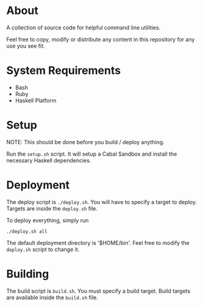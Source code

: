 # About

A collection of source code for helpful command line utilities.

Feel free to copy, modify or distribute any content in this repository
for any use you see fit.

# System Requirements

* Bash
* Ruby
* Haskell Platform

# Setup

NOTE: This should be done before you build / deploy anything.

Run the `setup.sh` script. It will setup a Cabal Sandbox and install the
necessary Haskell dependencies.

# Deployment

The deploy script is `./deploy.sh`. You will have to specify a target to deploy.
Targets are inside the `deploy.sh` file.

To deploy everything, simply run

    ./deploy.sh all

The default deployment directory is '$HOME/bin'. Feel free to modify the
`deploy.sh` script to change it.

# Building

The build script is `build.sh`. You must specify a build target. Build targets
are available inside the `build.sh` file.
